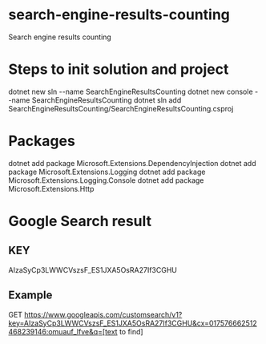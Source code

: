# search-engine-results-counting
Search engine results counting

# Steps to init solution and project
dotnet new sln --name SearchEngineResultsCounting
dotnet new console --name SearchEngineResultsCounting
dotnet sln add SearchEngineResultsCounting/SearchEngineResultsCounting.csproj

# Packages 
dotnet add package Microsoft.Extensions.DependencyInjection
dotnet add package Microsoft.Extensions.Logging
dotnet add package Microsoft.Extensions.Logging.Console
dotnet add package Microsoft.Extensions.Http

# Google Search result
## KEY 
AIzaSyCp3LWWCVszsF_ES1JXA5OsRA27If3CGHU
## Example 
GET https://www.googleapis.com/customsearch/v1?key=AIzaSyCp3LWWCVszsF_ES1JXA5OsRA27If3CGHU&cx=017576662512468239146:omuauf_lfve&q=[text to find]

